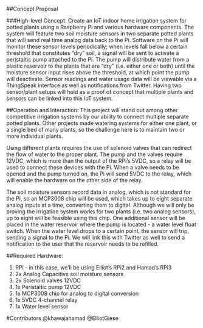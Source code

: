 ##Concept Proposal

###High-level Concept:
Create an IoT indoor home irrigation system for potted plants using a Raspberry Pi and various hardware components. The system will feature two soil moisture sensors in two separate potted plants that will send real time analog data back to the Pi. Software on the Pi will monitor these sensor levels periodically; when levels fall below a certain threshold that constitutes “dry” soil, a signal will be sent to activate a peristaltic pump attached to the Pi. The pump will distribute water from a plastic reservoir to the plants that are “dry” (i.e. either one or both) until the moisture sensor input rises above the threshold, at which point the pump will deactivate. Sensor readings and water usage data will be viewable via a ThingSpeak interface as well as notifications from Twitter. Having two sensor/plant setups will hold as a proof of concept that multiple plants and sensors can be linked into this IoT system. 

##Operation and Interaction:
This project will stand out among other competitive irrigation systems by our ability to connect multiple separate potted plants. Other projects made watering systems for either one plant, or a single bed of many plants, so the challenge here is to maintain two or more individual plants. 

Using different plants requires the use of solenoid valves that can redirect the flow of water to the proper plant. The pump and the valves require 12VDC, which is more than the output of the RPi’s 5VDC, so a relay will be used to connect these devices with the Pi. When a valve needs to be opened and the pump turned on, the Pi will send 5VDC to the relay, which will enable the hardware on the other side of the relay. 

The soil moisture sensors record data in analog, which is not standard for the Pi, so an MCP3008 chip will be used, which takes up to eight separate analog inputs at a time, converting them to digital. Although we will only be proving the irrigation system works for two plants (i.e. two analog sensors), up to eight will be feasible using this chip.
One additional sensor will be placed in the water reservoir where the pump is located - a water level float switch. When the water level drops to a certain point, the sensor will trip, sending a signal to the Pi. We will link this with Twitter as well to send a notification to the user that the reservoir needs to be refilled.

##Required Hardware:
1. RPi - in this case, we’ll be using Elliot’s RPi2 and Hamad’s RPi3
2. 2x Analog Capacitive soil moisture sensors
3. 2x Solenoid valves 12VDC
4. 1x Peristaltic pump 12VDC
5. 1x MCP3008 chip for analog to digital conversion
6. 1x 5VDC 4-channel relay
7. 1x Water level sensor

#Contributors
@khawajahamad
@ElliotGiese
